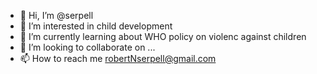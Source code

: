 - 👋 Hi, I’m @serpell
- 👀 I’m interested in child development
- 🌱 I’m currently learning about WHO policy on violenc against children
- 💞️ I’m looking to collaborate on ...
- 📫 How to reach me robertNserpell@gmail.com

<!---
serpell/serpell is a ✨ special ✨ repository because its `README.md` (this file) appears on your GitHub profile.
You can click the Preview link to take a look at your changes.
--->
